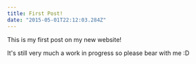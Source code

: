 ```yaml
---
title: First Post!
date: "2015-05-01T22:12:03.284Z"
---
```


This is my first post on my new website!

It's still very much a work in progress so please bear with me :D